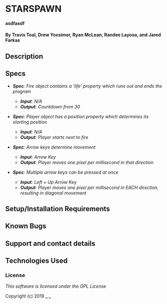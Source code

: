 # STARSPAWN

#### asdfasdf

#### By Travis Toal, Drew Yoxsimer, Ryan McLean, Randee Layosa, and Jared Farkas

## Description



## Specs

* _**Spec**: Fire object contains a 'life' property which runs out and ends the program_
  * _**Input**: N/A_
  * _**Output**: Countdown from 30_


* _**Spec**: Player object has a position property which determines its starting position_
  * _**Input**: N/A_
  * _**Output**: Player starts next to fire_


* _**Spec**: Arrow keys determine movement_
  * _**Input**: Arrow Key_
  * _**Output**: Player moves one pixel per millisecond in that direction_


* _**Spec**: Multiple arrow keys can be pressed at once_
  * _**Input**: Left + Up Arrow Key_
  * _**Output**: Player moves one pixel per millisecond in EACH direction, resulting in diagonal movement_






## Setup/Installation Requirements


## Known Bugs

## Support and contact details



## Technologies Used


### License

*This software is licensed under the GPL License*

Copyright (c) 2019 **_ _**
